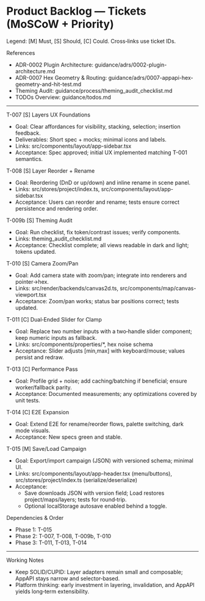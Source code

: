 # Product Backlog — Tickets (MoSCoW + Priority)

Legend: [M] Must, [S] Should, [C] Could. Cross‑links use ticket IDs.

References

- ADR-0002 Plugin Architecture: guidance/adrs/0002-plugin-architecture.md
- ADR-0007 Hex Geometry & Routing: guidance/adrs/0007-appapi-hex-geometry-and-hit-test.md
- Theming Audit: guidance/process/theming_audit_checklist.md
- TODOs Overview: guidance/todos.md

---

T-007 [S] Layers UX Foundations

- Goal: Clear affordances for visibility, stacking, selection; insertion feedback.
- Deliverables: Short spec + mocks; minimal icons and labels.
- Links: src/components/layout/app-sidebar.tsx
- Acceptance: Spec approved; initial UX implemented matching T-001 semantics.

T-008 [S] Layer Reorder + Rename

- Goal: Reordering (DnD or up/down) and inline rename in scene panel.
- Links: src/stores/project/index.ts, src/components/layout/app-sidebar.tsx
- Acceptance: Users can reorder and rename; tests ensure correct persistence and rendering order.

T-009b [S] Theming Audit

- Goal: Run checklist, fix token/contrast issues; verify components.
- Links: theming_audit_checklist.md
- Acceptance: Checklist complete; all views readable in dark and light; tokens updated.

T-010 [S] Camera Zoom/Pan

- Goal: Add camera state with zoom/pan; integrate into renderers and pointer→hex.
- Links: src/render/backends/canvas2d.ts, src/components/map/canvas-viewport.tsx
- Acceptance: Zoom/pan works; status bar positions correct; tests updated.

T-011 [C] Dual‑Ended Slider for Clamp

- Goal: Replace two number inputs with a two‑handle slider component; keep numeric inputs as fallback.
- Links: src/components/properties/\*, hex noise schema
- Acceptance: Slider adjusts [min,max] with keyboard/mouse; values persist and redraw.

T-013 [C] Performance Pass

- Goal: Profile grid + noise; add caching/batching if beneficial; ensure worker/fallback parity.
- Acceptance: Documented measurements; any optimizations covered by unit tests.

T-014 [C] E2E Expansion

- Goal: Extend E2E for rename/reorder flows, palette switching, dark mode visuals.
- Acceptance: New specs green and stable.

T-015 [M] Save/Load Campaign

- Goal: Export/import campaign (JSON) with versioned schema; minimal UI.
- Links: src/components/layout/app-header.tsx (menu/buttons), src/stores/project/index.ts (serialize/deserialize)
- Acceptance:
  - Save downloads JSON with version field; Load restores project/maps/layers; tests for round‑trip.
  - Optional localStorage autosave enabled behind a toggle.

Dependencies & Order

- Phase 1: T-015
- Phase 2: T-007, T-008, T-009b, T-010
- Phase 3: T-011, T-013, T-014

---

Working Notes

- Keep SOLID/CUPID: Layer adapters remain small and composable; AppAPI stays narrow and selector‑based.
- Platform thinking: early investment in layering, invalidation, and AppAPI yields long‑term extensibility.
